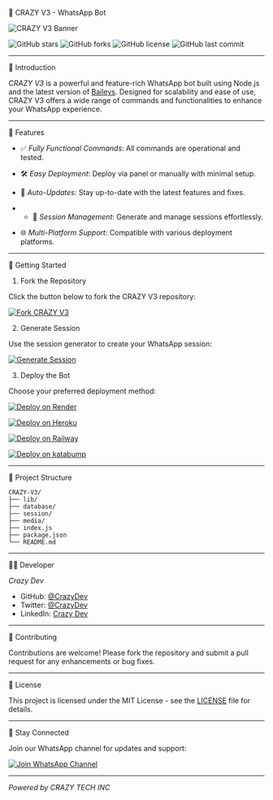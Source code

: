

🤖 CRAZY V3 - WhatsApp Bot

![CRAZY V3 Banner](https://files.catbox.moe/4j1qgh.jpeg)

![GitHub stars](https://img.shields.io/github/stars/DavidTechInc/CRAZY-V3?style=flat-square)
![GitHub forks](https://img.shields.io/github/forks/DavidTechInc/CRAZY-V3?style=flat-square)
![GitHub license](https://img.shields.io/github/license/DavidTechInc/CRAZY-V3?style=flat-square)
![GitHub last commit](https://img.shields.io/github/last-commit/DavidTechInc/CRAZY-V3?style=flat-square)

---

🚀 Introduction

*CRAZY V3* is a powerful and feature-rich WhatsApp bot built using Node.js and the latest version of [Baileys](https://github.com/whiskeysockets/baileys). Designed for scalability and ease of use, CRAZY V3 offers a wide range of commands and functionalities to enhance your WhatsApp experience.

---

🧠 Features

- ✅ *Fully Functional Commands*: All commands are operational and tested.
- 🛠️ *Easy Deployment*: Deploy via panel or manually with minimal setup.
- 🔄 *Auto-Updates*: Stay up-to-date with the latest features and fixes.

- - 📁 *Session Management*: Generate and manage sessions effortlessly.
- 🌐 *Multi-Platform Support*: Compatible with various deployment platforms.


---

🔧 Getting Started

1. Fork the Repository

Click the button below to fork the CRAZY V3 repository:

[![Fork CRAZY V3](https://img.shields.io/badge/Fork%20CRAZY%20V3-Click%20Here-blue?style=for-the-badge&logo=github)](https://github.com/DavidTechInc/CRAZY-V3/fork)

2. Generate Session

Use the session generator to create your WhatsApp session:

[![Generate Session](https://img.shields.io/badge/Generate%20Session-Click%20Here-green?style=for-the-badge&logo=whatsapp)](https://crazy-sess.onrender.com)

3. Deploy the Bot

Choose your preferred deployment method:

[![Deploy on Render](https://img.shields.io/badge/Deploy%20on-Render-blue?style=for-the-badge&logo=render)](https://render.com/)


[![Deploy on Heroku](https://img.shields.io/badge/Deploy%20on-Heroku-purple?style=for-the-badge&logo=heroku)](https://heroku.com/)


[![Deploy on Railway](https://img.shields.io/badge/Deploy%20on-Railway-black?style=for-the-badge&logo=railway)](https://railway.app/)

[![Deploy on katabump](https://img.shields.io/badge/Deploy%20on-katabump-pink?style=for-the-badge&logo=katabump)](https://katabump.com/)

---

📂 Project Structure

```
CRAZY-V3/
├── lib/
├── database/
├── session/
├── media/
├── index.js
├── package.json
└── README.md
```

---

🧑‍💻 Developer

*Crazy Dev*

- GitHub: [@CrazyDev](https://github.com/CrazyDev)
- Twitter: [@CrazyDev](https://twitter.com/CrazyDev)
- LinkedIn: [Crazy Dev](https://www.linkedin.com/in/CrazyDev/)

---

🤝 Contributing

Contributions are welcome! Please fork the repository and submit a pull request for any enhancements or bug fixes.

---

📄 License

This project is licensed under the MIT License - see the [LICENSE](LICENSE) file for details.

---

📢 Stay Connected

Join our WhatsApp channel for updates and support:

[![Join WhatsApp Channel](https://img.shields.io/badge/Join%20WhatsApp%20Channel-Click%20Here-brightgreen?style=for-the-badge&logo=whatsapp)](https://whatsapp.com/channel/0029VbANsvkIiRp31CEW3C2C)

---

*Powered by CRAZY TECH INC*

